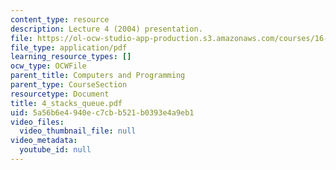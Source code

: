 ```yaml
---
content_type: resource
description: Lecture 4 (2004) presentation.
file: https://ol-ocw-studio-app-production.s3.amazonaws.com/courses/16-01-unified-engineering-i-ii-iii-iv-fall-2005-spring-2006/5a56b6e4940ec7cbb521b0393e4a9eb1_4_stacks_queue.pdf
file_type: application/pdf
learning_resource_types: []
ocw_type: OCWFile
parent_title: Computers and Programming
parent_type: CourseSection
resourcetype: Document
title: 4_stacks_queue.pdf
uid: 5a56b6e4-940e-c7cb-b521-b0393e4a9eb1
video_files:
  video_thumbnail_file: null
video_metadata:
  youtube_id: null
---
```

